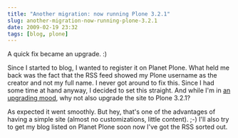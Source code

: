```yaml
---
title: "Another migration: now running Plone 3.2.1"
slug: another-migration-now-running-plone-3.2.1
date: 2009-02-19 23:32
tags: [blog, plone]
---
```


A quick fix became an upgrade. :)

Since I started to blog, I wanted to register it on Planet Plone. What held me back was the fact that the RSS feed showed my Plone username as the creator and not my full name. I never got around to fix this. Since I had some time at hand anyway, I decided to set this straight. And while I'm in [an upgrading mood](/weblog/upgrade-ubuntu-8.04-to-8.10 "Upgrade Ubuntu 8.04 to 8.10"), why not also upgrade the site to Plone 3.2.1?

As expected it went smoothly. But hey, that's one of the advantages of having a simple site (almost no customizations, little content). ;-) I'll also try to get my blog listed on Planet Plone soon now I've got the RSS sorted out.
